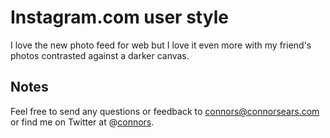 # Instagram.com user style

I love the new photo feed for web but I love it even more with my friend's photos contrasted against a darker canvas.

## Notes
Feel free to send any questions or feedback to [connors@connorsears.com][1] or find me on Twitter at @[connors][2].


[1]: mailto:connors@connorsears.com         "Email Connor"
[2]: http://twitter.com/connors             "Connor Sears on Twitter"